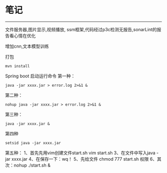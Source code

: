 # 笔记
----
文件服务器,图片显示,视频播放,
ssm框架,代码经过p3c检测无报告,sonarLint的报告看心情在优化

增加cnn,文本模型训练

打包
```
mvn install
```
Spring boot 启动运行命令
第一种：
```
java -jar xxxx.jar > error.log 2>&1 &
```
第二种：
```
nohup java -jar xxxx.jar > error.log 2>&1 &
```
第三种：
```
java -jar xxxx.jar &
```
第四种
```
setsid java -jar xxxx.jar
```
第五种：
1、首先先用vim创建文件start.sh
vim start.sh
3、在文件中写入java -jar xxxx.jar
4、在保存一下：wq！
5、先给文件 chmod 777 start.sh 权限
6、其次：nohup  ./start.sh &
